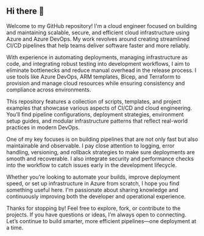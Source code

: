 ## Hi there 👋

Welcome to my GitHub repository! I'm a cloud engineer focused on building and maintaining scalable, secure, and efficient cloud infrastructure using Azure and Azure DevOps. My work revolves around creating streamlined CI/CD pipelines that help teams deliver software faster and more reliably.

With experience in automating deployments, managing infrastructure as code, and integrating robust testing into development workflows, I aim to eliminate bottlenecks and reduce manual overhead in the release process. I use tools like Azure DevOps, ARM templates, Bicep, and Terraform to provision and manage cloud resources while ensuring consistency and compliance across environments.

This repository features a collection of scripts, templates, and project examples that showcase various aspects of CI/CD and cloud engineering. You’ll find pipeline configurations, deployment strategies, environment setup guides, and modular infrastructure patterns that reflect real-world practices in modern DevOps.

One of my key focuses is on building pipelines that are not only fast but also maintainable and observable. I pay close attention to logging, error handling, versioning, and rollback strategies to make sure deployments are smooth and recoverable. I also integrate security and performance checks into the workflow to catch issues early in the development lifecycle.

Whether you’re looking to automate your builds, improve deployment speed, or set up infrastructure in Azure from scratch, I hope you find something useful here. I'm passionate about sharing knowledge and continuously improving both the developer and operational experience.

Thanks for stopping by! Feel free to explore, fork, or contribute to the projects. If you have questions or ideas, I’m always open to connecting. Let’s continue to build smarter, more efficient pipelines—one deployment at a time.
